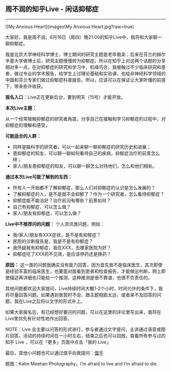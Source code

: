 ## 周不润的知乎Live - 闲话抑郁症
----
![My Anxious Heart](images\My Anxious Heart.jpg?raw=true)

大家好，我是周不润，6月16日（周四）晚21:00的知乎Live中，我将和大家聊一聊抑郁症。

我是北京大学神经科学博士，博士期间的研究主题是老年痴呆；后来在芬兰的赫尔辛基大学做博士后，研究主题慢慢转为抑郁症。所以在知乎上对这两个话题的分享相对多一点。在对抑郁症的研究和学习中，机缘巧合，我接触过不少临床研究和患者，做过专业的学术报告，给学生上过理论基础和实验课，也给非神经科学领域的中国和芬兰专家们做过抑郁症科普报告。所以，应该可以在保证让大家听懂的前提下，带来些许收获。

**报名入口**：Live正在更新后台，要到明天（15号）才能开放。

**本次Live主题：**

从一个经常接触抑郁症的研究者角度，分享自己在接触和学习抑郁症的过程中，对抑郁症的理解和感受。

**可能适合的人群：**

- 同样是脑科学的研究者，可以一起来聊一聊抑郁症的研究历史和进展；
- 患抑郁症的知友，可以聊一聊如何看待自己的疾病，抑郁症治疗的前景怎么样；
- 家人/朋友患抑郁症的知友，可以聊一聊怎么对待他们，怎么和他们相处。

**通过本次Live可能了解到的东西：**
- 所有人一开始都不了解抑郁症，那么人们对抑郁症的认识是怎么发展的？
- 了解抑郁症的人，是不是就不会抑郁了？作为一个研究者，怎么看待抑郁症？
- 抑郁症能不能治好？治疗前沿有哪些？前景如何？
- 自己有抑郁症，可以怎么做？
- 家人/朋友有抑郁症，可以怎么做？

**Live中不推荐问的问题：**
个人资讯类问题，例如：
- 我/家人/朋友有XXX症状，是不是有抑郁症？
- 医院的诊断报告是，我是不是有抑郁症？
- 我怀疑我有抑郁症，我在XXX，去哪家医院为好？
- 抑郁症吃了XXX药不见效，是应该停药还是换药？

**原因：** 这一类的问题我确实没有能力回答，因为首先我不是临床医生，其次即使是经验丰富的临床医生，也要面对面看到患者和检查报告，才能做出判断，网上即使描述再详细也只能给一个推测，这种推测是很不靠谱，也很不负责任的。


其他问题都欢迎大家提问，Live持续时间大概1-2个小时，时间允许的条件下，我将尽量回答问题。如果遇到我暂时不会、跟主题相距太远、或者来不及回答的问题，我在Live之后将以文字的形式补上。

如果大家报名后，有已经想好要问的问题，可以在这里的评论里写出来，我将在Live里优先有针对性地作出回答。

NOTE：Live 会主要以问答的形式进行，参与者通过文字提问，主讲通过语音或图片回答。活动的持续时间在一小时左右，结束之后也可以回放。查看所有参与过的知乎 Live ，可以在「更多」页面中点击「我的 Live」


最后，其他小问题也可以通过值乎向我提问：[值乎](https://www.zhihu.com/zhi/people/723244544606343168)

题图：Katie Meehan Photography，I’m afraid to live and I’m afraid to die.
